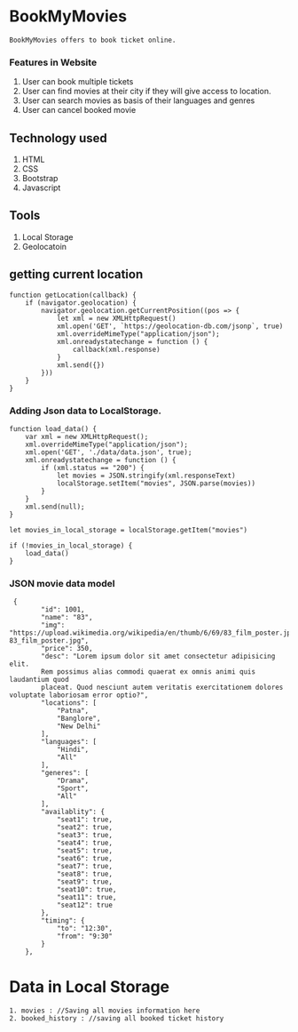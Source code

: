 # BookMyMovies

```
BookMyMovies offers to book ticket online.
```

### Features in Website
1. User can book multiple tickets
2. User can find movies at their city if they will give access to location.
2. User can search movies as basis of their languages and genres
3. User can cancel booked movie


## Technology used
1. HTML
2. CSS
3. Bootstrap
4. Javascript

## Tools
1. Local Storage
2. Geolocatoin


## getting current location 


```
function getLocation(callback) {
    if (navigator.geolocation) {
        navigator.geolocation.getCurrentPosition((pos => {
            let xml = new XMLHttpRequest()
            xml.open('GET', `https://geolocation-db.com/jsonp`, true)
            xml.overrideMimeType("application/json");
            xml.onreadystatechange = function () {
                callback(xml.response)
            }
            xml.send({})
        }))
    }
}

````

### Adding Json data to LocalStorage.

```
function load_data() {
    var xml = new XMLHttpRequest();
    xml.overrideMimeType("application/json");
    xml.open('GET', './data/data.json', true);
    xml.onreadystatechange = function () {
        if (xml.status == "200") {
            let movies = JSON.stringify(xml.responseText)
            localStorage.setItem("movies", JSON.parse(movies))
        }
    }
    xml.send(null);
}

let movies_in_local_storage = localStorage.getItem("movies")

if (!movies_in_local_storage) {
    load_data()
}
```

### JSON movie data model

```
 {
        "id": 1001,
        "name": "83",
        "img": "https://upload.wikimedia.org/wikipedia/en/thumb/6/69/83_film_poster.jpg/220px-83_film_poster.jpg",
        "price": 350,
        "desc": "Lorem ipsum dolor sit amet consectetur adipisicing elit.
        Rem possimus alias commodi quaerat ex omnis animi quis laudantium quod 
        placeat. Quod nesciunt autem veritatis exercitationem dolores voluptate laboriosam error optio?",
        "locations": [
            "Patna",
            "Banglore",
            "New Delhi"
        ],
        "languages": [
            "Hindi",
            "All"
        ],
        "generes": [
            "Drama",
            "Sport",
            "All"
        ],
        "availablity": {
            "seat1": true,
            "seat2": true,
            "seat3": true,
            "seat4": true,
            "seat5": true,
            "seat6": true,
            "seat7": true,
            "seat8": true,
            "seat9": true,
            "seat10": true,
            "seat11": true,
            "seat12": true
        },
        "timing": {
            "to": "12:30",
            "from": "9:30"
        }
    },
```



# Data in Local Storage
```
1. movies : //Saving all movies information here
2. booked_history : //saving all booked ticket history
```





